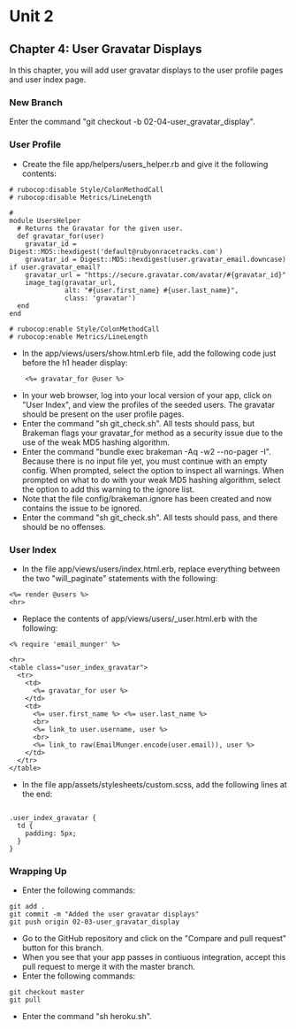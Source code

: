 # Unit 2
## Chapter 4: User Gravatar Displays

In this chapter, you will add user gravatar displays to the user profile pages and user index page.

### New Branch
Enter the command "git checkout -b 02-04-user_gravatar_display".

### User Profile
* Create the file app/helpers/users_helper.rb and give it the following contents:
```
# rubocop:disable Style/ColonMethodCall
# rubocop:disable Metrics/LineLength

#
module UsersHelper
  # Returns the Gravatar for the given user.
  def gravatar_for(user)
    gravatar_id = Digest::MD5::hexdigest('default@rubyonracetracks.com')
    gravatar_id = Digest::MD5::hexdigest(user.gravatar_email.downcase) if user.gravatar_email?
    gravatar_url = "https://secure.gravatar.com/avatar/#{gravatar_id}"
    image_tag(gravatar_url,
              alt: "#{user.first_name} #{user.last_name}",
              class: 'gravatar')
  end
end

# rubocop:enable Style/ColonMethodCall
# rubocop:enable Metrics/LineLength
```
* In the app/views/users/show.html.erb file, add the following code just before the h1 header display:
```
    <%= gravatar_for @user %>
```
* In your web browser, log into your local version of your app, click on "User Index", and view the profiles of the seeded users.  The gravatar should be present on the user profile pages.
* Enter the command "sh git_check.sh".  All tests should pass, but Brakeman flags your gravatar_for method as a security issue due to the use of the weak MD5 hashing algorithm.
* Enter the command "bundle exec brakeman -Aq -w2 --no-pager -I".  Because there is no input file yet, you must continue with an empty config.  When prompted, select the option to inspect all warnings.  When prompted on what to do with your weak MD5 hashing algorithm, select the option to add this warning to the ignore list.
* Note that the file config/brakeman.ignore has been created and now contains the issue to be ignored.
* Enter the command "sh git_check.sh".  All tests should pass, and there should be no offenses.

### User Index
* In the file app/views/users/index.html.erb, replace everything between the two "will_paginate" statements with the following:
```
<%= render @users %>
<hr>
```
* Replace the contents of app/views/users/_user.html.erb with the following:
```
<% require 'email_munger' %>

<hr>
<table class="user_index_gravatar">
  <tr>
    <td>
      <%= gravatar_for user %>
    </td>
    <td>
      <%= user.first_name %> <%= user.last_name %>
      <br>
      <%= link_to user.username, user %>
      <br>
      <%= link_to raw(EmailMunger.encode(user.email)), user %>
    </td>
  </tr>
</table>
```
* In the file app/assets/stylesheets/custom.scss, add the following lines at the end:
```

.user_index_gravatar {
  td {
    padding: 5px;
  }
}
```

### Wrapping Up
* Enter the following commands:
```
git add .
git commit -m "Added the user gravatar displays"
git push origin 02-03-user_gravatar_display
```
* Go to the GitHub repository and click on the "Compare and pull request" button for this branch.
* When you see that your app passes in contiuous integration, accept this pull request to merge it with the master branch.
* Enter the following commands:
```
git checkout master
git pull
```
* Enter the command "sh heroku.sh".

